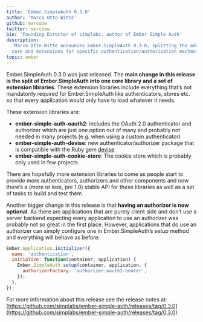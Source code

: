 ```yaml
---
title: 'Ember.SimpleAuth 0.3.0'
author: 'Marco Otte-Witte'
github: marcoow
twitter: marcoow
bio: 'Founding Director of simplabs, author of Ember Simple Auth'
description:
  'Marco Otte-Witte announces Ember.SimpleAuth 0.3.0, splitting the addon into a
  core and extensions for specific authentication/authorization mechanisms.'
topic: ember
---
```


Ember.SimpleAuth 0.3.0 was just released. The **main change in this release is
the split of Ember.SimpleAuth into one core library and a set of extension
libraries**. These extension libraries include everything that’s not mandatorily
required for Ember.SimpleAuth like authenticators, stores etc. so that every
application would only have to load whatever it needs.

<!--break-->

These extension libraries are:

- **ember-simple-auth-oauth2**: includes the OAuth 2.0 authenticator and
  authorizer which are just one option out of many and probably not needed in
  many projects (e.g. when using a custom authenticator)
- **ember-simple-auth-devise**: new authenticator/authorizer package that is
  compatible with the Ruby gem
  [devise](https://github.com/plataformatec/devise).
- **ember-simple-auth-cookie-store**: The cookie store which is probably only
  used in few projects.

There are hopefully more extension libraries to come as people start to provide
more authenticators, authorizers and other components and now there’s a (more or
less, pre 1.0) stable API for these libraries as well as a set of tasks to build
and test them

Another bigger change in this release is that **having an authorizer is now
optional**. As there are applications that are purely client side and don’t use
a server backend expecting every application to use an authorizer was probably
not so great in the first place. However, applications that do use an authorizer
can simply configure one in Ember.SimpleAuth’s setup method and everything will
behave as before:

```js
Ember.Application.initializer({
  name: 'authentication',
  initialize: function(container, application) {
    Ember.SimpleAuth.setup(container, application, {
      authorizerFactory: 'authorizer:oauth2-bearer',
    });
  },
});
```

For more information about this release see the release notes at:
[https://github.com/simplabs/ember-simple-auth/releases/tag/0.3.0](https://github.com/simplabs/ember-simple-auth/releases/tag/0.3.0)

